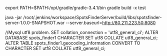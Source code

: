 export PATH=$PATH:/opt/gradle/gradle-3.4.1/bin
gradle build -x test

java -jar  /root/.jenkins/workspace/SpotsFinderServer/build/libs/spotsfinder-server-1.0.0-SNAPSHOT.war --server.baseurl=http://80.211.223.50:8080

//Mysql utf8 problem.
SET collation_connection = 'utf8_general_ci';
ALTER DATABASE spots_finder1 CHARACTER SET utf8 COLLATE utf8_general_ci;
ALTER TABLE spots_finder1.geocoding_information CONVERT TO CHARACTER SET utf8 COLLATE utf8_general_ci;
